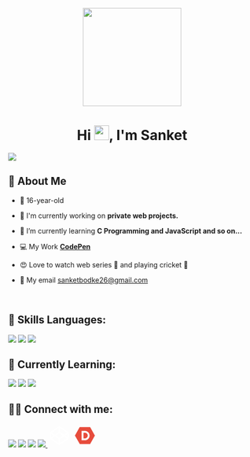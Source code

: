 <p align="center">
<a href="#"><img height="200" src="https://i.postimg.cc/HnpYDJK7/fbavatar-1630400713542-6838396234415066864.png" height="175px"/></a>
</p>

<h1 align="center">Hi <img src="https://raw.githubusercontent.com/MartinHeinz/MartinHeinz/master/wave.gif" width="30px">, I'm Sanket</h1>

<a href="https://github.com/Meghna-DAS/github-profile-views-counter">
    <img src="https://komarev.com/ghpvc/?username=sanketbodke">
</a>

## 🧐 About Me

- 👦 16-year-old

- 🔭 I'm currently working on **private web projects.**

- 🌱 I’m currently learning **C Programming and JavaScript and so on...**

- 💻 My Work **<a href="https://codepen.io/sanketbodke">CodePen</a>**

- 😍 Love to watch web series 🍿 and playing cricket 🏏

- 🚩 My email  <a href="mailto:sanketbodke26@gmail.com" target="_blank">sanketbodke26@gmail.com</a>

<br/>

## 🚀 Skills Languages:

<p align="left">   
    <img src="https://img.icons8.com/color/48/000000/html-5.png"/>
    <img src="https://img.icons8.com/color/48/000000/css3.png"/> 
    <img src="https://img.icons8.com/color/48/000000/bootstrap.png"/> 
</p>


## 📘 Currently Learning:
   
<p align="left">   
   <img src="https://img.icons8.com/color/48/000000/c-programming.png"/>
   <img src="https://img.icons8.com/color/48/000000/javascript--v1.png"/>
   <img src="https://img.icons8.com/color/48/000000/sass-avatar.png"/> 
</p>



## 🤝🏼 Connect with me:

<p align="left">

<a href = "https://www.linkedin.com/in/sanket-bodake-995b5b205/"><img src="https://img.icons8.com/fluent/48/000000/linkedin.png"/></a>
<a href = "https://twitter.com/Sanket46171296"><img src="https://img.icons8.com/fluent/48/000000/twitter.png"/></a>
<a href = "https://www.instagram.com/imsanketbodke/"><img src="https://img.icons8.com/fluent/48/000000/instagram-new.png"/></a>
<a href = "https://www.facebook.com/sanket.bodke.35/"><img src="https://img.icons8.com/fluency/48/000000/facebook.png">
<a href = "https://codepen.io/sanketbodke"><svg xmlns="http://www.w3.org/2000/svg" x="0px" y="0px"
width="48" height="48"
viewBox="0 0 172 172"
style=" fill:#000000;"><g fill="none" fill-rule="nonzero" stroke="none" stroke-width="1" stroke-linecap="butt" stroke-linejoin="miter" stroke-miterlimit="10" stroke-dasharray="" stroke-dashoffset="0" font-family="none" font-weight="none" font-size="none" text-anchor="none" style="mix-blend-mode: normal"><path d="M0,172v-172h172v172z" fill="none"></path><g fill="#ffffff"><path d="M86,15.28516l-3.02344,2.01563l-64.5,43.16797l-2.35156,1.51172v48.03906l2.35156,1.51172l64.5,43.16797l3.02344,2.01563l3.02344,-2.01562l64.5,-43.16797l2.35156,-1.51172v-48.03906l-2.35156,-1.51172l-64.5,-43.16797zM80.625,31.74609v29.22656l-27.71484,18.64453l-21.66797,-14.61328zM91.375,31.74609l49.38281,33.25781l-21.66797,14.61328l-27.71484,-18.64453zM86,70.37891l23.34766,15.62109l-23.34766,15.62109l-23.34766,-15.62109zM26.875,74.91406l16.46094,11.08594l-16.46094,11.08594zM145.125,74.91406v22.17188l-16.46094,-11.08594zM53.07813,92.38281l27.54688,18.64453v29.22656l-49.38281,-33.25781zM118.92188,92.38281l21.83594,14.61328l-49.38281,33.25781v-29.22656z"></path></g></g></svg></a>
<a href = "https://dev.to/sanketbodake"><svg xmlns="http://www.w3.org/2000/svg" x="0px" y="0px"
width="48" height="48"
viewBox="0 0 172 172"
style=" fill:#000000;"><g fill="none" fill-rule="nonzero" stroke="none" stroke-width="1" stroke-linecap="butt" stroke-linejoin="miter" stroke-miterlimit="10" stroke-dasharray="" stroke-dashoffset="0" font-family="none" font-weight="none" font-size="none" text-anchor="none" style="mix-blend-mode: normal"><path d="M0,172v-172h172v172z" fill="none"></path><g fill="#e74c3c"><path d="M47.945,24.08l-34.69562,61.93344l35.59594,61.90656h75.20969l34.68219,-61.92l-34.68219,-61.92zM61.92,51.6h24.6175c18.71844,0 33.8625,15.38594 33.8625,34.4c0,19.01406 -15.14406,34.4 -33.8625,34.4h-24.6175zM75.68,65.36v41.28h10.32c11.38156,0 20.64,-9.25844 20.64,-20.64c0,-11.38156 -9.25844,-20.64 -20.64,-20.64z"></path></g></g></svg><a>
</p>
